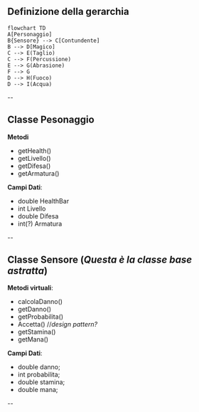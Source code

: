 ## Definizione della gerarchia

```mermaid
flowchart TD
A[Personaggio]
B{Sensore} --> C[Contundente]
B --> D[Magico]
C --> E(Taglio)
C --> F(Percussione)
E --> G(Abrasione)
F --> G
D --> H(Fuoco)
D --> I(Acqua)
````
--
## Classe Pesonaggio
**Metodi**
- getHealth()
- getLivello()
- getDifesa()
- getArmatura()

**Campi Dati**:
- double HealthBar
- int Livello
- double Difesa
- int(?) Armatura

--
## Classe Sensore (*Questa è la classe base astratta*)
**Metodi virtuali**:
- calcolaDanno()
- getDanno()
- getProbabilita()
- Accetta() //*design pattern?*
- getStamina()
- getMana()

**Campi Dati**:
- double danno;
- int probabilita;
- double stamina;
- double mana;

--

